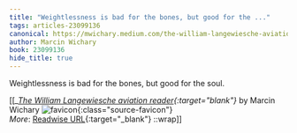 ```yaml
---
title: "Weightlessness is bad for the bones, but good for the ..."
tags: articles-23099136
canonical: https://mwichary.medium.com/the-william-langewiesche-aviation-reader-2bd5d06d0e04
author: Marcin Wichary
book: 23099136
hide_title: true
---
```


Weightlessness is bad for the bones, but good for the soul.


[[<cite>_[The William Langewiesche aviation reader](https://mwichary.medium.com/the-william-langewiesche-aviation-reader-2bd5d06d0e04){:target="_blank"}_</cite> by Marcin Wichary ![favicon](https://s2.googleusercontent.com/s2/favicons?domain=mwichary.medium.com){:class="source-favicon"}<br>
_More_: [Readwise URL](https://readwise.io/open/453222703){:target="_blank"}
::wrap]]
